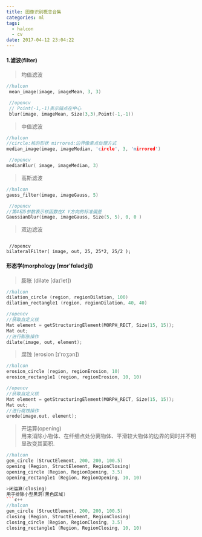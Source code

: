 ```yaml
---
title: 图像识别概念合集
categories: ml
tags:
  - halcon
  - cv
date: 2017-04-12 23:04:22
---
```


#### 1.滤波(filter)
>均值滤波
```c++
//halcon
 mean_image(image, imageMean, 3, 3) 

 //opencv
 // Point(-1,-1)表示锚点在中心
 blur(image, imageMean, Size(3,3),Point(-1,-1))
```
>中值滤波
```c++
//halcon
//circle:核的形状 mirrored:边界像素点处理方式
median_image(image, imageMedian, 'circle', 3, 'mirrored')

 //opencv
medianBlur( image, imageMedian, 3)
```
<!--more-->
>高斯滤波
```c++
//halcon
gauss_filter(image, imageGauss, 5) 

 //opencv
//第4和5参数表示核函数在X Y方向的标准偏差
GaussianBlur(image, imageGauss, Size(5, 5), 0, 0 )

```
>双边滤波
```

 //opencv
bilateralFilter( image, out, 25, 25*2, 25/2 );
```

#### 形态学(morphology [mɔr'fɑlədʒi])

>膨胀
(dilate [daɪˈlet])   
```c++
//halcon
dilation_circle (region, regionDilation, 100)
dilation_rectangle1 (region, regionDilation, 40, 40)

//opencv
//获取自定义核 
Mat element = getStructuringElement(MORPH_RECT, Size(15, 15));  
Mat out;
//进行膨胀操作
dilate(image, out, element);  
```

>腐蚀
(erosion [ɪ'roʒən])  
```c++
//halcon
erosion_circle (region, regionErosion, 10)
erosion_rectangle1 (region, regionErosion, 10, 10)

//opencv
//获取自定义核  
Mat element = getStructuringElement(MORPH_RECT, Size(15, 15));  
Mat out;  
//进行腐蚀操作  
erode(image,out, element);  
```

>开运算(opening)     
用来消除小物体、在纤细点处分离物体、平滑较大物体的边界的同时并不明显改变其面积.
```c++
//halcon
gen_circle (StructElement, 200, 200, 100.5)
opening (Region, StructElement, RegionClosing)
opening_circle (Region, RegionOpening, 3.5)
opening_rectangle1 (Region, RegionOpening, 10, 10)

>闭运算(closing)   
用于排除小型黑洞(黑色区域)
```c++
//halcon
gen_circle (StructElement, 200, 200, 100.5)
closing (Region, StructElement, RegionClosing)
closing_circle (Region, RegionClosing, 3.5)
closing_rectangle1 (Region, RegionClosing, 10, 10)
```